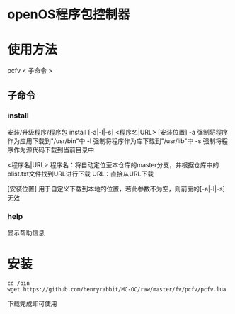 openOS程序包控制器
==========

# 使用方法
pcfv < 子命令 >
## 子命令
### install
安装/升级程序/程序包
install \[-a|-l|-s\] <程序名|URL> \[安装位置\]
-a 强制将程序作为应用下载到"/usr/bin"中
-l 强制将程序作为库下载到"/usr/lib"中
-s 强制将程序作为源代码下载到当前目录中

<程序名|URL>
程序名：将自动定位至本仓库的master分支，并根据仓库中的plist.txt文件找到URL进行下载
URL：直接从URL下载

\[安装位置\]
用于自定义下载到本地的位置，若此参数不为空，则前面的\[-a|-l|-s\]无效

### help
显示帮助信息

# 安装
```
cd /bin
wget https://github.com/henryrabbit/MC-OC/raw/master/fv/pcfv/pcfv.lua
```
下载完成即可使用